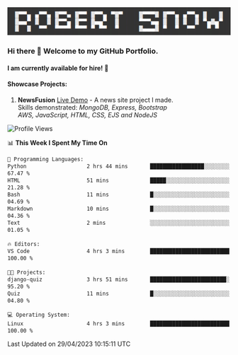 <img alt="myname" src="assets/name.png" />

### Hi there 👋 Welcome to my GitHub Portfolio.
#### I am currently available for hire!  :briefcase:

#### Showcase Projects:

1. **NewsFusion** [Live Demo](https://news-1-f7223358.deta.app/) - A news site project I made.\
Skills demonstrated: *MongoDB, Express, Bootstrap\
AWS, JavaScript, HTML, CSS, EJS and NodeJS*

<!--START_SECTION:waka-->
![Profile Views](http://img.shields.io/badge/Profile%20Views-1-blue)

📊 **This Week I Spent My Time On** 

```text
💬 Programming Languages: 
Python                   2 hrs 44 mins       █████████████████░░░░░░░░   67.47 % 
HTML                     51 mins             █████░░░░░░░░░░░░░░░░░░░░   21.28 % 
Bash                     11 mins             █░░░░░░░░░░░░░░░░░░░░░░░░   04.69 % 
Markdown                 10 mins             █░░░░░░░░░░░░░░░░░░░░░░░░   04.36 % 
Text                     2 mins              ░░░░░░░░░░░░░░░░░░░░░░░░░   01.05 % 

🔥 Editors: 
VS Code                  4 hrs 3 mins        █████████████████████████   100.00 % 

🐱‍💻 Projects: 
django-quiz              3 hrs 51 mins       ████████████████████████░   95.20 % 
Quiz                     11 mins             █░░░░░░░░░░░░░░░░░░░░░░░░   04.80 % 

💻 Operating System: 
Linux                    4 hrs 3 mins        █████████████████████████   100.00 % 
```


 Last Updated on 29/04/2023 10:15:11 UTC
<!--END_SECTION:waka-->

<!--
**robjsnow/robjsnow** is a ✨ _special_ ✨ repository because its `README.md` (this file) appears on your GitHub profile.

Here are some ideas to get you started:

- 🔭 I’m currently working on ...
- 🌱 I’m currently learning ...
- 👯 I’m looking to collaborate on ...
- 🤔 I’m looking for help with ...
- 💬 Ask me about ...
- 📫 How to reach me: ...
- 😄 Pronouns: ...
- ⚡ Fun fact: ...
-->
